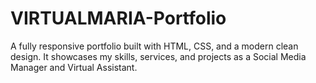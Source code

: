 # VIRTUALMARIA-Portfolio
A fully responsive portfolio built with HTML, CSS, and a modern clean design. It showcases my skills, services, and projects as a Social Media Manager and Virtual Assistant.
